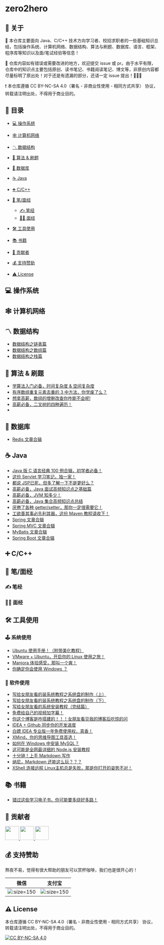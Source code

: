 # zero2hero

## 📢 关于

💯 本仓库主要面向 Java、C/C++ 技术方向学习者、校招求职者的一些基础知识总结，包括操作系统、计算机网络、数据结构、算法与刷题、数据库、语言、框架、程序库等知识以及面/笔试经验等信息！

🔔 仓库内容如有错误或需要改进的地方，欢迎提交 issue 或 pr。由于水平有限，仓库中的知识点主要包括原创、读书笔记、书籍阅读笔记、博文等，非原创内容都尽量标明了原出处！对于还是有遗漏的部分，还请一定 issue 提出！🙏🙏🙏

❗ 本仓库遵循 CC BY-NC-SA 4.0（署名 - 非商业性使用 - 相同方式共享） 协议，转载请注明出处，不得用于商业目的。

## 📇 目录

- [💻 操作系统](#system)
- [🕸 计算机网络](#network)
- [〽️ 数据结构](#data-structure)
- [🔋 算法 & 刷题](#algorithm)
- [💾 数据库](#database)
- [☕ Java](#java)
- [➕ C/C++](#cc)
- [📝 笔/面经](#interview)
	- [✍ 笔经](#write)
	- [👨‍💻 面经](#speak)
- [🛠 工具使用](#tools)

- [📚 书籍](#book)
- [👬 贡献者](#contributor)
- [💰 支持赞助](#support)
- [⚠ License](#license)


## 💻 操作系统
<a id="system"></a>

## 🕸 计算机网络

<a id="network"></a>

##  〽️ 数据结构
<a id="data-structure"></a>

-   [数据结构之链表篇](https://mp.weixin.qq.com/s?__biz=MzIyNTg2MjkzNw==&mid=2247490134&idx=1&sn=eb2c0a4e772bee7b86df973956b18f43&chksm=e8786e20df0fe736092ba9505353001d80ccc91c5691149ff995f65d95985da659931ba4cfab&token=1653121756&lang=zh_CN#rd)
-   [数据结构之数组篇](https://mp.weixin.qq.com/s?__biz=MzIyNTg2MjkzNw==&mid=2247490021&idx=1&sn=c09c86df5e164b548143ee1575045d68&chksm=e8786d93df0fe485319f05f234a7cdbe9af0c502abf5a5c2d828a232df8b596eb217ba93c7cd&token=1653121756&lang=zh_CN#rd)
-   [数据结构之栈篇](https://mp.weixin.qq.com/s?__biz=MzIyNTg2MjkzNw==&mid=2247491524&idx=1&sn=b363b63b8444ba64e5e1a473de059ba6&chksm=e8786bb2df0fe2a4d0499f48a4349a0f0f6f15557edc7d0852e4a676a4e520635b055ea1d2bf#rd)

## 🔋 算法 & 刷题

<a id="algorithm"></a>

-   [学算法入门必备，时间复杂度 & 空间复杂度](https://mp.weixin.qq.com/s?__biz=MzIyNTg2MjkzNw==&mid=2247489998&idx=1&sn=d99fe5c62b1e35efe658bdb8f53dbe84&chksm=e8786db8df0fe4aee0d70a35b42f7e305068f84010b9a1b9489251ef0ae03d475b7aa34cff97&token=1653121756&lang=zh_CN#rd)
-   [有序数组重复元素去重的 3 中方法，你学废了么？](https://mp.weixin.qq.com/s?__biz=MzIyNTg2MjkzNw==&mid=2247489424&idx=1&sn=07b3b008400b560c25d378d0c240f68e&chksm=e87863e6df0feaf00cda2b931c0f50feadb84e5c56e14ead18971355cae7651500a62626f06a&token=1653121756&lang=zh_CN#rd)
-   [想拿高薪，数组的增删改查你咋能不会呢!](https://mp.weixin.qq.com/s?__biz=MzIyNTg2MjkzNw==&mid=2247489413&idx=1&sn=a4e3525230e5311ed8ee630f91b2c067&chksm=e87863f3df0feae52bd1def275e7f86b8083afe0ef8bfd385a6e96e17b452f01bddebacd6396&token=1653121756&lang=zh_CN#rd)
-   [高薪必备，二叉树的四种遍历！](https://mp.weixin.qq.com/s?__biz=MzIyNTg2MjkzNw==&mid=2247491213&idx=1&sn=8d1d8f8a50ab35bcdcb745fc01dae798&chksm=e8786afbdf0fe3edda5d3122b9c92333c5487099608d1b04cc39353ebcd3d8cad11cd69fbd83&token=1653121756&lang=zh_CN#rd)
-   

## 💾 数据库

<a id="database"></a>

-   [Redis 文章合辑](./database/Redis教程.md)

## ☕ Java

<a id="java"></a>

-   [Java 版 C 语言经典 100 例合辑，初学者必备！](./java/Java版C语言经典100例.md)
-   [这份 Servlet 学习笔记，独一家！](https://mp.weixin.qq.com/s?__biz=MzIyNTg2MjkzNw==&mid=2247489230&idx=1&sn=35eb85b08332df40747793278ecfabc6&chksm=e87862b8df0febae079ac38dc154b6f04eb3425f59c34aef85768c2d6abb6a9f135978994208#rd)
-   [都说 JSP已死，但多了解一下不是更好么？](https://mp.weixin.qq.com/s?__biz=MzIyNTg2MjkzNw==&mid=2247489305&idx=1&sn=7556bf2341b141f48d58045760c653f6&chksm=e878636fdf0fea79a1a676b1b27a723949787c8c2f9d6f77cbf667cd53f3ff5227713ce9e006&token=1653121756&lang=zh_CN#rd)
-   [高薪必备，Java 面试高频知识点之基础篇](https://mp.weixin.qq.com/s?__biz=MzIyNTg2MjkzNw==&mid=2247491685&idx=1&sn=1989170fabba8cf915424d92e83a6c68&chksm=e87b9413df0c1d054153a236a7d924f6fbadf196ca10c17d3e2bd8f76b3b598ec7477b64bdd0#rd)
-   [高薪必备，JVM 知多少！](https://mp.weixin.qq.com/s?__biz=MzIyNTg2MjkzNw==&mid=2247491192&idx=1&sn=128a6a3f752946220bdffda7ae60a29b&chksm=e8786a0edf0fe318cae42d16a87c97569f31b14d1d2f07bc4720c85d4854e1ff23956d6d2c06#rd)
-   [高薪必备，Java 集合高频知识点总结](https://mp.weixin.qq.com/s?__biz=MzIyNTg2MjkzNw==&mid=2247491430&idx=1&sn=ab6268d001cc8c89d5d14199ff7dd0d8&chksm=e8786b10df0fe20622d8dc92d05b7490fa972ae8c1e2f7c29256e1327e95a9397c6f5919e7ec#rd)
-   [厌倦了各种 getter/setter，那你一定很需要它！](https://mp.weixin.qq.com/s?__biz=MzIyNTg2MjkzNw==&mid=2247491805&idx=1&sn=844991d61c88cd24005b2b1fd51ab924&chksm=e87b94abdf0c1dbd29c8b7cee91ef1bbecfff3b1ba7aeec72f0ede20eb323f4d147ec3302567#rd)
-   [工欲善其事必先利其器，这份 Maven 教程请收下！](./java/Maven教程.md)
-   [Spring 文章合辑](./java/Spring教程.md)
-   [Spring MVC 文章合辑](./java/SpringMVC教程.md)
-   [MyBatis 文章合辑](./java/MyBatis教程.md)
-   [Spring Boot 文章合辑](./java/SpringBoot教程.md)

## ➕ C/C++

<a id="cc"></a>

## 📝 笔/面经
<a id="interview"></a>

### ✍ 笔经
<a id="write"></a>

### 👨‍💻 面经
<a id="speak"></a>

## 🛠 工具使用

<a id="tools"></a>

### 🕹 系统使用

-   [Ubuntu 使用手册！（附带美化教程）](https://mp.weixin.qq.com/s?__biz=MzIyNTg2MjkzNw==&mid=2247488938&idx=1&sn=900f50aee7a6ab0a9bccd0087363b698&chksm=e87861dcdf0fe8cab0a4b67fc9af88446d714248165fb5a87128037f3789828bf1c50be92a34&token=1653121756&lang=zh_CN#rd)
-   [VMware + Ubuntu，开启你的 Linux 使用之旅！](https://mp.weixin.qq.com/s?__biz=MzIyNTg2MjkzNw==&mid=2247488780&idx=1&sn=c32213c9875a46183d3419f5b1696df5&chksm=e878617adf0fe86ce2606457d9e0d29beba58959da22ebb47b00d1c25eef9b4400a4f0287c43&token=1653121756&lang=zh_CN#rd)
-   [Manjora 体验感受，那叫一个爽！](https://mp.weixin.qq.com/s?__biz=MzIyNTg2MjkzNw==&mid=2247487624&idx=1&sn=a9fbad4aa0cafed4d2a73d40a336da7d&chksm=e87864fedf0fede8342b0f7d31cabcbaa188e9bd524ffd7dd9a7d23601cefe60c457c1574fc2&token=1653121756&lang=zh_CN#rd)
-   [你确定你会使用 Windows ？](https://mp.weixin.qq.com/s?__biz=MzIyNTg2MjkzNw==&mid=2247488779&idx=1&sn=a3efcfd1d9c2b762ea352fa51db644dc&chksm=e878617ddf0fe86bbbfed9a58443e16b0fb87192aad9c08b199353e1f1c7d4162810636f6a66&token=1653121756&lang=zh_CN#rd)

### 🔧 软件使用

-   [写给女朋友看的装系统教程之系统盘的制作（上）](https://mp.weixin.qq.com/s?__biz=MzIyNTg2MjkzNw==&mid=2247491581&idx=1&sn=7809093a1a888fa3ee03673a05c3c604&chksm=e8786b8bdf0fe29de4841d42634fd283b48eec9b255d5fa80b9cc35b0149f872a8d21e54756c#rd)
-   [写给女朋友看的装系统教程之系统盘的制作（下）](https://mp.weixin.qq.com/s?__biz=MzIyNTg2MjkzNw==&mid=2247491625&idx=1&sn=fc46bdcb475e2af9477a0aa5c8491db8&chksm=e87b945fdf0c1d493768efa64ce813407d3f6d5dfb35a28c77e0cc78c1e70128bb272bb7e993#rd)
-   [写给女朋友看的系统安装教程（完结篇）](https://mp.weixin.qq.com/s?__biz=MzIyNTg2MjkzNw==&mid=2247491748&idx=1&sn=bcfb44370c84f8e44cfdd7095dc2dce3&chksm=e87b94d2df0c1dc4b8170f435aa604f537d5dca16509f6b70b6038be61f4034a9e2698450e67#rd)
-   [免费给自己的视频加字幕！](https://mp.weixin.qq.com/s?__biz=MzIyNTg2MjkzNw==&mid=2247489256&idx=1&sn=9fd5c154218b42f069e746c5ff90c8c6&chksm=e878629edf0feb88500c58d2bd1b3fc8043a88b6f3cbcc2a8e2586559e2c25138d15e3b55748#rd)
-   [你这个博客是咋搭建的！！！女朋友看见我的博客后吃惊的问](https://mp.weixin.qq.com/s?__biz=MzIyNTg2MjkzNw==&mid=2247491847&idx=1&sn=ad880d0f78673078ff5bc737c5125cca&chksm=e87b9571df0c1c67c0338a706b33b8c6f70c4b7169170eaef639543dabc48b37223666927754#rd)
-   [IDEA + Github 同步你的开发进度](https://mp.weixin.qq.com/s?__biz=MzIyNTg2MjkzNw==&mid=2247489396&idx=1&sn=8a74d39dfc73f29b296040c5469193fe&chksm=e8786302df0fea14f3008d5457c118a0788a3d65b952c9ea0d7fa443ed113d33de3889df047c#rd)
-   [白嫖 IDEA 专业版一年免费使用权，真香！](https://mp.weixin.qq.com/s?__biz=MzIyNTg2MjkzNw==&mid=2247489059&idx=1&sn=478419a32bd817fe6488e4f4c2cd544e&chksm=e8786255df0feb432be8d2e5ca5db916d2b82a0ed15e64863ebd08f2e603c1bcd27069915e15&token=1653121756&lang=zh_CN#rd)
-   [XMind，你的思维导图工具首选！](https://mp.weixin.qq.com/s?__biz=MzIyNTg2MjkzNw==&mid=2247488985&idx=1&sn=5dbb8177438a45c56f78686d8e13c878&chksm=e87861afdf0fe8b9416c60245c1c85afb8646d3ba92e51ef58177167963b589142ed4e6256cd&token=1653121756&lang=zh_CN#rd)
-   [如何在 Windows 中安装 MySQL？](https://mp.weixin.qq.com/s?__biz=MzIyNTg2MjkzNw==&mid=2247488984&idx=1&sn=dbaf0d0a346ac8a1585413165f33f284&chksm=e87861aedf0fe8b83194bfc32a5f1f8daafa22f90b7a94b4d3bae90bf43aa7fb4b7fa490dd49&token=1653121756&lang=zh_CN#rd)
-   [这可能是全网最详细的 Node.js 安装教程](https://mp.weixin.qq.com/s?__biz=MzIyNTg2MjkzNw==&mid=2247489116&idx=1&sn=b8955d496121d6a8753982ed4576b28f&chksm=e878622adf0feb3c5095dee6651c20ebd71e9e6811ed63134a16792c1975d02fd5773fe38046&token=1653121756&lang=zh_CN#rd)
-   [十分钟！上手 Markdown 写作](https://mp.weixin.qq.com/s?__biz=MzIyNTg2MjkzNw==&mid=2247488778&idx=1&sn=f07ff82ee224e6a386cba1f113390133&chksm=e878617cdf0fe86a76b783dc9261e10dcc00bcae20652147d2abb688a880532b8ea9b305e019&token=1653121756&lang=zh_CN#rd)
-   [纳尼，Markdown 还能这么玩？？？](https://mp.weixin.qq.com/s?__biz=MzIyNTg2MjkzNw==&mid=2247491773&idx=1&sn=c891a7e4817d464e7f4a0c8c8c03ad1e&chksm=e87b94cbdf0c1ddd59578c86cf39f3935cca38c3ffb8bccfc73973c125b58ada76801f938ad1#rd)
-   [XShell 连接远程 Linux主机总是失败，那是你打开的姿势不对！](https://mp.weixin.qq.com/s?__biz=MzIyNTg2MjkzNw==&mid=2247487731&idx=1&sn=65a1a6268c18d665ad1f23e80c42579e&chksm=e8786485df0fed93169961a0e9782358a5b32a81167e971d6f8295438f071f47828c90984ce6&token=1653121756&lang=zh_CN#rd)

## 📚 书籍

<a id="book"></a>

-   [错过这些学习电子书，你可能要多绕好多路！](https://mp.weixin.qq.com/s?__biz=MzIyNTg2MjkzNw==&mid=2247487731&idx=2&sn=91b59967d7593f62c0f25fcf930d396e&chksm=e8786485df0fed930630edb1988b4b04272cd19b0e98f7e142847ee38e6c103506eab13f70a1#rd)

## 👬 贡献者

<a id="contributor"></a>

<a href="https://github.com/cunyu1943">  
    <img src="https://avatars0.githubusercontent.com/u/22308895?s=460&u=4cc5bf82eef28356c0692fbd3bd796826f062a9c&v=4" width="45px">
</a>
<a href="https://github.com/MrSchnappi">  
    <img src="https://avatars3.githubusercontent.com/u/18361019?s=460&u=88abd720ec8300d532a1e0dab69f8a18dfde31f4&v=4" width="45px">
</a>
<a href="https://github.com/onefish-star">  
    <img src="https://avatars2.githubusercontent.com/u/55148402?s=400&v=4" width="45px">
</a>



## 💰 支持赞助

<a id="support"></a>

熬夜不易，觉得有很大帮助的朋友可以赏杯咖啡，我们也是很开心的！

| 微信                                                       | 支付宝                                                     |
| ---------------------------------------------------------- | ---------------------------------------------------------- |
| ![](https://s1.ax1x.com/2020/07/08/UZflJH.png ':size=150') | ![](https://s1.ax1x.com/2020/07/08/UZf1Wd.png ':size=150') |

## ⚠ License

<a id="license"></a>

本仓库遵循 CC BY-NC-SA 4.0（署名 - 非商业性使用 - 相同方式共享） 协议，转载请注明出处，不得用于商业目的。

[![CC BY-NC-SA 4.0](https://i.creativecommons.org/l/by-nc-sa/4.0/88x31.png)](https://github.com/cunyu1943/zero2hero/blob/main/LICENSE)